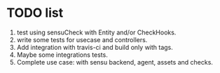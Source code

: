 # TODO list

1. test using sensuCheck with Entity and/or CheckHooks.
2. write some tests for usecase and controllers.
3. Add integration with travis-ci and build only with tags.
4. Maybe some integrations tests.
5. Complete use case: with sensu backend, agent, assets and checks.